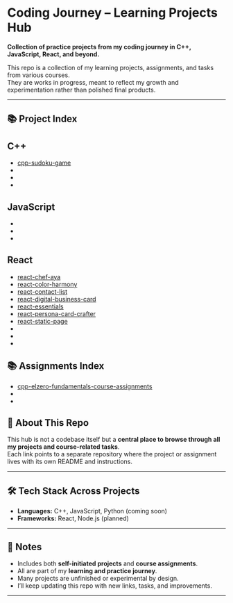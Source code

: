 # Coding Journey – Learning Projects Hub

**Collection of practice projects from my coding journey in C++, JavaScript, React, and beyond.**

This repo is a collection of my learning projects, assignments, and tasks from various courses.  
They are works in progress, meant to reflect my growth and experimentation rather than polished final products.

---

## 📚 Project Index

## C++
- [cpp-sudoku-game](https://github.com/ahz777/cpp-sudoku-game)
- []()
- []()
- []()


## JavaScript
- []()
- []()
- []()
 

## React
- [react-chef-aya](https://github.com/ahz777/react-chef-aya)
- [react-color-harmony](https://github.com/ahz777/react-color-harmony)
- [react-contact-list](https://github.com/ahz777/react-contact-list)
- [react-digital-business-card](https://github.com/ahz777/react-digital-business-card)
- [react-essentials](https://github.com/ahz777/react-essentials)
- [react-persona-card-crafter](https://github.com/ahz777/react-persona-card-crafter)
- [react-static-page](https://github.com/ahz777/react-static-page)
- []()
- []()
- []()

## 📚 Assignments Index
- [cpp-elzero-fundamentals-course-assignments](https://github.com/ahz777/cpp-elzero-fundamentals-course-assignments)
- []()
- []()

## 🚀 About This Repo
This hub is not a codebase itself but a **central place to browse through all my projects and course-related tasks**.  
Each link points to a separate repository where the project or assignment lives with its own README and instructions.

---

## 🛠️ Tech Stack Across Projects
- **Languages:** C++, JavaScript, Python (coming soon)  
- **Frameworks:** React, Node.js (planned)  

---

## 🌱 Notes
- Includes both **self-initiated projects** and **course assignments**.  
- All are part of my **learning and practice journey**.  
- Many projects are unfinished or experimental by design.  
- I’ll keep updating this repo with new links, tasks, and improvements.  

---
